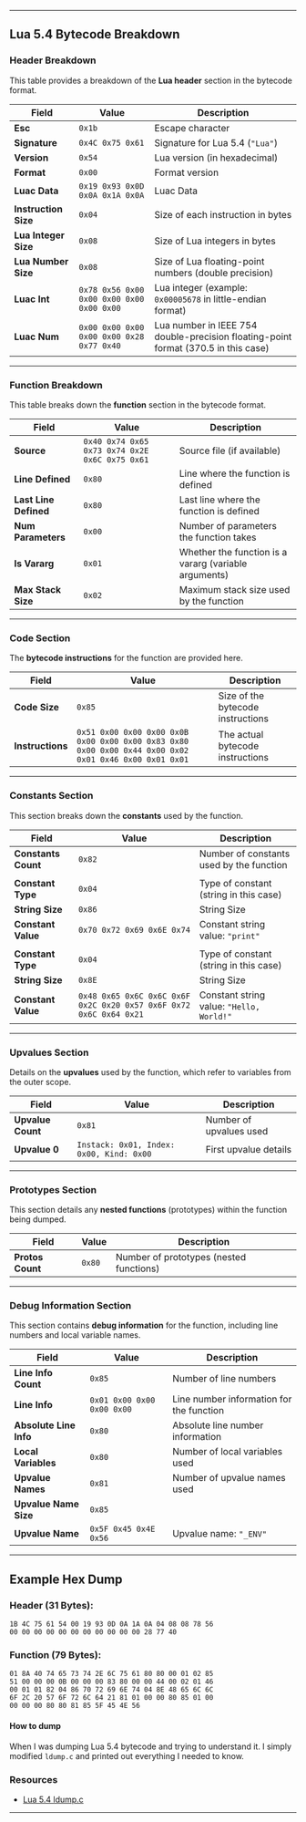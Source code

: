 
---

## Lua 5.4 Bytecode Breakdown

### Header Breakdown

This table provides a breakdown of the **Lua header** section in the bytecode format.

| Field                | Value                                    | Description                                                                          |
|----------------------|------------------------------------------|--------------------------------------------------------------------------------------|
| **Esc**              | `0x1b`                                     | Escape character                                                                     |
| **Signature**        | `0x4C 0x75 0x61`                               | Signature for Lua 5.4 (`"Lua"`)                                                      |
| **Version**          | `0x54`                                     | Lua version (in hexadecimal)                                                         |
| **Format**           | `0x00`                                     | Format version                                                                       |
| **Luac Data**        | `0x19 0x93 0x0D 0x0A 0x1A 0x0A`                      | Luac Data                                                                            |
| **Instruction Size** | `0x04`                                     | Size of each instruction in bytes                                                    |
| **Lua Integer Size** | `0x08`                                     | Size of Lua integers in bytes                                                        |
| **Lua Number Size**  | `0x08`                                     | Size of Lua floating-point numbers (double precision)                                |
| **Luac Int**         | `0x78 0x56 0x00 0x00 0x00 0x00 0x00 0x00`                | Lua integer (example: `0x00005678` in little-endian format)                          |
| **Luac Num**         | `0x00 0x00 0x00 0x00 0x00 0x28 0x77 0x40`                | Lua number in IEEE 754 double-precision floating-point format (370.5 in this case)   |

---

### Function Breakdown

This table breaks down the **function** section in the bytecode format.

| Field                   | Value                                    | Description                                                                    |
|-------------------------|------------------------------------------|--------------------------------------------------------------------------------|
| **Source**              | `0x40 0x74 0x65 0x73 0x74 0x2E 0x6C 0x75 0x61` | Source file (if available)                                                     |
| **Line Defined**        | `0x80`                                   | Line where the function is defined                                              |
| **Last Line Defined**   | `0x80`                                   | Last line where the function is defined                                         |
| **Num Parameters**      | `0x00`                                   | Number of parameters the function takes                                         |
| **Is Vararg**           | `0x01`                                   | Whether the function is a vararg (variable arguments)                           |
| **Max Stack Size**      | `0x02`                                   | Maximum stack size used by the function                                         |

---

### Code Section

The **bytecode instructions** for the function are provided here.

| Field                  | Value                                    | Description                                                                    |
|------------------------|------------------------------------------|--------------------------------------------------------------------------------|
| **Code Size**          | `0x85`                                   | Size of the bytecode instructions                                              |
| **Instructions**       | `0x51 0x00 0x00 0x00 0x0B 0x00 0x00 0x00 0x83 0x80 0x00 0x00 0x44 0x00 0x02 0x01 0x46 0x00 0x01 0x01` | The actual bytecode instructions                                                |

---

### Constants Section

This section breaks down the **constants** used by the function.

| Field                  | Value                                    | Description                                                                    |
|------------------------|------------------------------------------|--------------------------------------------------------------------------------|
| **Constants Count**    | `0x82`                                   | Number of constants used by the function                                        |
|||
| **Constant Type**      | `0x04`                                   | Type of constant (string in this case)                                          |
| **String Size**        | `0x86`                                   | String Size                                                |
| **Constant Value**     | `0x70 0x72 0x69 0x6E 0x74`               | Constant string value: `"print"`                                         |
|||
| **Constant Type**      | `0x04` | Type of constant (string in this case)                                          |
| **String Size**        | `0x8E` 								 | String Size                                                |
| **Constant Value**     | `0x48 0x65 0x6C 0x6C 0x6F 0x2C 0x20 0x57 0x6F 0x72 0x6C 0x64 0x21` | Constant string value: `"Hello, World!"`                                            |

---

### Upvalues Section

Details on the **upvalues** used by the function, which refer to variables from the outer scope.

| Field                  | Value                                    | Description                                                                    |
|------------------------|------------------------------------------|--------------------------------------------------------------------------------|
| **Upvalue Count**       | `0x81`                                   | Number of upvalues used                                                         |
| **Upvalue 0**           | `Instack: 0x01, Index: 0x00, Kind: 0x00`  | First upvalue details                                                           |

---

### Prototypes Section

This section details any **nested functions** (prototypes) within the function being dumped.

| Field                  | Value                                    | Description                                                                    |
|------------------------|------------------------------------------|--------------------------------------------------------------------------------|
| **Protos Count**        | `0x80`                                   | Number of prototypes (nested functions)                                         |

---

### Debug Information Section

This section contains **debug information** for the function, including line numbers and local variable names.

| Field                  | Value                                    | Description                                                                    |
|------------------------|------------------------------------------|--------------------------------------------------------------------------------|
| **Line Info Count**    | `0x85`                                   | Number of line numbers                                                          |
| **Line Info**          | `0x01 0x00 0x00 0x00 0x00`              | Line number information for the function                                        |
| **Absolute Line Info** | `0x80`              | Absolute line number information                                                |
| **Local Variables**    | `0x80`                                   | Number of local variables used                                                  |
| **Upvalue Names**      | `0x81`                                   | Number of upvalue names used                                                    |
| **Upvalue Name Size**       | `0x85`
| **Upvalue Name**       | `0x5F 0x45 0x4E 0x56`                    | Upvalue name: `"_ENV"`                                                          |

---

## Example Hex Dump

### Header (31 Bytes):

```
1B 4C 75 61 54 00 19 93 0D 0A 1A 0A 04 08 08 78 56 
00 00 00 00 00 00 00 00 00 00 00 28 77 40
```

### Function (79 Bytes):

```
01 8A 40 74 65 73 74 2E 6C 75 61 80 80 00 01 02 85 
51 00 00 00 0B 00 00 00 83 80 00 00 44 00 02 01 46 
00 01 01 82 04 86 70 72 69 6E 74 04 8E 48 65 6C 6C 
6F 2C 20 57 6F 72 6C 64 21 81 01 00 00 80 85 01 00 
00 00 00 80 80 81 85 5F 45 4E 56
```

#### How to dump
When I was dumping Lua 5.4 bytecode and trying to understand it. 
I simply modified `ldump.c` and printed out everything I needed to know.

### Resources
- [Lua 5.4 ldump.c](https://www.lua.org/source/5.4/ldump.c.html)

---
